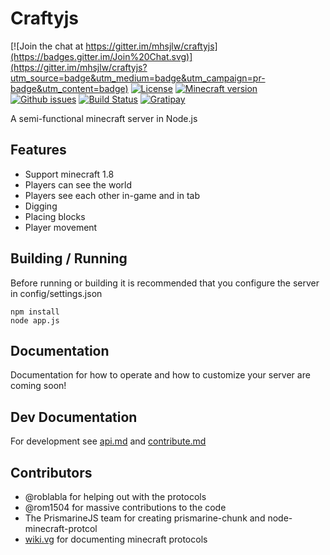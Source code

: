 Craftyjs
================

[![Join the chat at https://gitter.im/mhsjlw/craftyjs](https://badges.gitter.im/Join%20Chat.svg)](https://gitter.im/mhsjlw/craftyjs?utm_source=badge&utm_medium=badge&utm_campaign=pr-badge&utm_content=badge)
[![License](https://img.shields.io/badge/license-MIT-blue.svg)](https://github.com/mhsjlw/craftyjs/blob/master/LICENSE)
[![Minecraft version](https://img.shields.io/badge/minecraft%20version-1.8-brightgreen.svg)](http://wiki.vg/Protocol)
[![Github issues](https://img.shields.io/github/issues/mhsjlw/craftyjs.svg)](https://img.shields.io/github/issues/mhsjlw/craftyjs.svg)
[![Build Status](https://img.shields.io/circleci/project/mhsjlw/craftyjs/master.svg)](https://circleci.com/gh/mhsjlw/craftyjs) [![Gratipay](https://img.shields.io/gratipay/mhsjlw.svg)](https://gratipay.com/~mhsjlw/)

A semi-functional minecraft server in Node.js

## Features
* Support minecraft 1.8
* Players can see the world
* Players see each other in-game and in tab
* Digging
* Placing blocks
* Player movement

## Building / Running
Before running or building it is recommended that you configure the server in config/settings.json

    npm install
    node app.js

## Documentation
Documentation for how to operate and how to customize your server are coming soon!

## Dev Documentation
For development see [api.md](doc/api.md) and [contribute.md](doc/contribute.md)

## Contributors

 - @roblabla for helping out with the protocols
 - @rom1504 for massive contributions to the code
 - The PrismarineJS team for creating prismarine-chunk and node-minecraft-protcol
 - [wiki.vg](http://wiki.vg/Protocols) for documenting minecraft protocols
